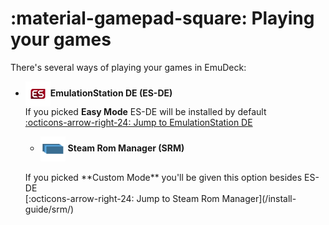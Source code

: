 # :material-gamepad-square: Playing your games

There's several ways of playing your games in EmuDeck:

<div class="grid cards" markdown>

- <img src="/assets/emulators/esde.png" alt="EmuDeck guide" width="40" style="vertical-align: middle">**EmulationStation DE (ES-DE)**
  <br>
  If you picked **Easy Mode** ES-DE will be installed by default
  <br>
  [:octicons-arrow-right-24: Jump to EmulationStation DE](/install-guide/esde/)

  - <img src="/assets/emulators/srm.png" alt="EmuDeck guide" width="40" style="vertical-align: middle"> **Steam Rom Manager (SRM)**
  <br>
  If you picked **Custom Mode** you'll be given this option besides ES-DE
  <br>
  [:octicons-arrow-right-24: Jump to Steam Rom Manager](/install-guide/srm/)
  </div>
